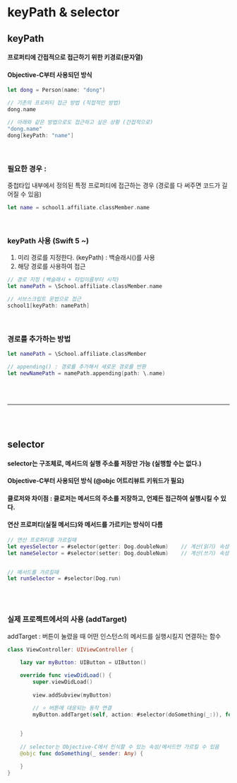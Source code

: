 # keyPath & selector

## keyPath
#### 프로퍼티에 간접적으로 접근하기 위한 키경로(문자열)
#### Objective-C부터 사용되던 방식
```swift
let dong = Person(name: "dong")

// 기존의 프로퍼티 접근 방법 (직접적인 방법)
dong.name

// 아래와 같은 방법으로도 접근하고 싶은 상황 (간접적으로)
"dong.name"
dong[keyPath: "name"]
```

<br/>

### 필요한 경우 :
중첩타입 내부에서 정의된 특정 프로퍼티에 접근하는 경우 (경로를 다 써주면 코드가 길어질 수 있음)
```swift
let name = school1.affiliate.classMember.name
```

<br/>

### keyPath 사용 (Swift 5 ~)
1. 미리 경로를 지정한다. (keyPath) : 백슬래시(\)를 사용
2. 해당 경로를 사용하여 접근
```swift
// 경로 지정 (백슬래시 + 타입이름부터 시작)
let namePath = \School.affiliate.classMember.name

// 서브스크립트 문법으로 접근
school1[keyPath: namePath]
```

<br/>

### 경로를 추가하는 방법
```swift
let namePath = \School.affiliate.classMember

// appending() : 경로를 추가해서 새로운 경로를 반환
let newNamePath = namePath.appending(path: \.name)
```

<br/>
<br/>

---

<br/>
<br/>

## selector
#### selector는 구조체로, 메서드의 실행 주소를 저장만 가능 (실행할 수는 없다.)
#### Objective-C부터 사용되던 방식 (@objc 어트리뷰트 키워드가 필요)
#### 클로저와 차이점 : 클로저는 메서드의 주소를 저장하고, 언제든 접근하여 실행시킬 수 있다.
#### 연산 프로퍼티(실질 메서드)와 메서드를 가르키는 방식이 다름
```swift
// 연산 프로퍼티를 가르킬때
let eyesSelector = #selector(getter: Dog.doubleNum)    // 계산(읽기) 속성
let nameSelector = #selector(setter: Dog.doubleNum)    // 계산(쓰기) 속성


// 메서드를 가르킬때
let runSelector = #selector(Dog.run)
```

<br/>
<br/>

### 실제 프로젝트에서의 사용 (addTarget)
 addTarget : 버튼이 눌렸을 때 어떤 인스턴스의 메서드를 실행시킬지 연결하는 함수
```swift
class ViewController: UIViewController {
    
    lazy var myButton: UIButton = UIButton()

    override func viewDidLoad() {
        super.viewDidLoad()
        
        view.addSubview(myButton)

        // ⭐️ 버튼에 대응되는 동작 연결
        myButton.addTarget(self, action: #selector(doSomething(_:)), for: .touchUpInside)

        
    }
    
    // selector는 Objective-C에서 인식할 수 있는 속성/메서드만 가르킬 수 있음
    @objc func doSomething(_ sender: Any) {

    }
}
```